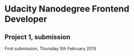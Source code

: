 <h1>Udacity Nanodegree Frontend Developer</h1>
<h2>Project 1, submission</h2>
<p>First submission, Thursday 5th February 2015</p>
